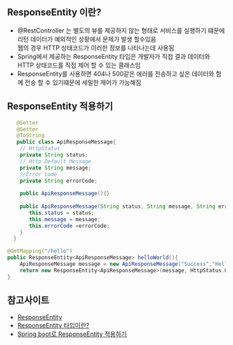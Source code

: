 ## ResponseEntity 이란?
- @RestController 는 별도의 뷰를 제공하지 않는 형태로 서비스를 실행하기 떄문에 리턴 데이터가 예외적인 상황에서 문제가 발생 할수있음  
웹의 경우 HTTP 상태코드가 이러한 정보를 나타나는데 사용됨
- Spring에서 제공하는 ResponseEntity 타입은 개발자가 직접 결과 데이터와 HTTP 상태코드를 직접 제어 할 수 있는 클래스임
- ResponseEntity를 사용하면 404나 500같은 에러를 전송하고 싶은 데이터와 함께 전송 할 수 있기떄문에 세밀한 제어가 가능해짐

## ResponseEntity 적용하기
~~~ java
   @Setter
   @Getter
   @ToString
   public class ApiResponseMessage{
    // HttpStatus
    private String status;
    // Http Default Message
    private String message;
    //Error code
    private String errorCode;
    
    public ApiResponseMessage(){}
    
    public ApiResponseMessage(String status, String message, String errorCode){
       this.status = status;
       this.message = message;
       this.errorCode =errorCode;
    }
  }
~~~

~~~ java
@GetMapping("/hello")
public ResponseEntity<ApiResponseMessage> helloWorld(){
    ApiResponseMessage message = new ApiResponseMessage("Success","Hello, world","");
    return new ResponseEntity<ApiResponseMessage>(message, HttpStatus.OK);
}
~~~


## 참고사이트
  - [ResponseEntity](https://docs.spring.io/spring-framework/docs/current/javadoc-api/org/springframework/http/ResponseEntity.html)
  - [ResponseEntity 타입이란?](https://doublesprogramming.tistory.com/204)
  - [Spring boot로 ResponseEntity 적용하기](https://steemit.com/kr-dev/@igna84/spring-boot-responseentity)